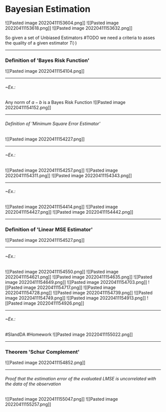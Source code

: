 # Bayesian Estimation
![[Pasted image 20220411153604.png]]
![[Pasted image 20220411153618.png]]
![[Pasted image 20220411153632.png]]

So given a set of Unbiased Estimators #TODO we need a criteria to asses the quality of a given estimator $T(\cdot)$

---
### Definition of 'Bayes Risk Function'
![[Pasted image 20220411154104.png]]

---
###### ~Ex.:
Any norm of $a-b$ is a Bayes Risk Function
![[Pasted image 20220411154152.png]]

---
###### Definition of 'Minimum Square Error Estimator'
![[Pasted image 20220411154227.png]]

---
###### ~Ex.:
![[Pasted image 20220411154257.png]]
![[Pasted image 20220411154311.png]]
![[Pasted image 20220411154343.png]]

---
###### ~Ex.:
![[Pasted image 20220411154414.png]]
![[Pasted image 20220411154427.png]]
![[Pasted image 20220411154442.png]]

---
### Definition of 'Linear MSE Estimator'
![[Pasted image 20220411154527.png]]

---
###### ~Ex.:
![[Pasted image 20220411154550.png]]
![[Pasted image 20220411154621.png]]
![[Pasted image 20220411154635.png]]
![[Pasted image 20220411154649.png]]
![[Pasted image 20220411154703.png]]
![[Pasted image 20220411154717.png]]
![[Pasted image 20220411154728.png]]
![[Pasted image 20220411154739.png]]
![[Pasted image 20220411154749.png]]
![[Pasted image 20220411154913.png]]
![[Pasted image 20220411154926.png]]

---
###### ~Ex.:
#SIandDA #Homework 
![[Pasted image 20220411155022.png]]

---
### Theorem 'Schur Complement'
![[Pasted image 20220411154852.png]]

---
###### Proof that the estimation error of the evaluated LMSE is uncorrelated with the data of the observation
![[Pasted image 20220411155047.png]]
![[Pasted image 20220411155257.png]]
